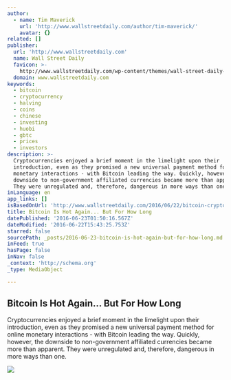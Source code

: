 ```yaml
---
author:
  - name: Tim Maverick
    url: 'http://www.wallstreetdaily.com/author/tim-maverick/'
    avatar: {}
related: []
publisher:
  url: 'http://www.wallstreetdaily.com'
  name: Wall Street Daily
  favicon: >-
    http://www.wallstreetdaily.com/wp-content/themes/wall-street-daily-theme/assets/images/favicons/wsd_favicon.ico
  domain: www.wallstreetdaily.com
keywords:
  - bitcoin
  - cryptocurrency
  - halving
  - coins
  - chinese
  - investing
  - huobi
  - gbtc
  - prices
  - investors
description: >-
  Cryptocurrencies enjoyed a brief moment in the limelight upon their
  introduction, even as they promised a new universal payment method for online
  monetary interactions - with Bitcoin leading the way. Quickly, however, the
  downside to non-government affiliated currencies became more than apparent.
  They were unregulated and, therefore, dangerous in more ways than one.
inLanguage: en
app_links: []
isBasedOnUrl: 'http://www.wallstreetdaily.com/2016/06/22/bitcoin-cryptocurrency-halving/'
title: Bitcoin Is Hot Again... But For How Long
datePublished: '2016-06-23T01:50:16.567Z'
dateModified: '2016-06-22T15:43:25.753Z'
starred: false
sourcePath: _posts/2016-06-23-bitcoin-is-hot-again-but-for-how-long.md
inFeed: true
hasPage: false
inNav: false
_context: 'http://schema.org'
_type: MediaObject

---
```

<article style=""><h1>Bitcoin Is Hot Again... But For How Long</h1><p>Cryptocurrencies enjoyed a brief moment in the limelight upon their introduction, even as they promised a new universal payment method for online monetary interactions - with Bitcoin leading the way. Quickly, however, the downside to non-government affiliated currencies became more than apparent. They were unregulated and, therefore, dangerous in more ways than one.</p><img src="http://www.wallstreetdaily.com/wp-content/uploads/2016/06/06-22-bitcoin-cryptocurrency-halving.jpg" /></article>